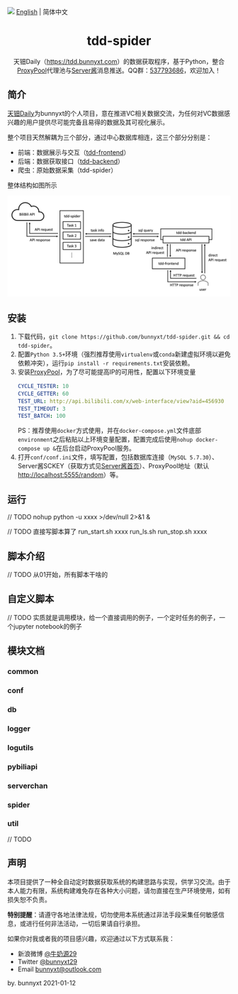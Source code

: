 <img src="https://gw.alipayobjects.com/zos/antfincdn/R8sN%24GNdh6/language.svg" width="18"> [English](./README.md) | 简体中文

<h1 align="center">
<b>tdd-spider</b>
</h1>

<div align="center">
天钿Daily（<a href="https://tdd.bunnyxt.com">https://tdd.bunnyxt.com</a>）的数据获取程序，基于Python，整合<a href="https://github.com/Python3WebSpider/ProxyPool">ProxyPool</a>代理池与<a href="http://sc.ftqq.com/3.version">Server酱</a>消息推送。QQ群：<a href="https://jq.qq.com/?_wv=1027&k=588s7nw">537793686</a>，欢迎加入！
</div>

## 简介

[天钿Daily](https://tdd.bunnyxt.com)为bunnyxt的个人项目，意在推进VC相关数据交流，为任何对VC数据感兴趣的用户提供尽可能完备且易得的数据及其可视化展示。

整个项目天然解耦为三个部分，通过中心数据库相连，这三个部分分别是：

- 前端：数据展示与交互（[tdd-frontend](https://github.com/bunnyxt/tdd-frontend)）
- 后端：数据获取接口（[tdd-backend](https://github.com/bunnyxt/tdd-backend)）
- 爬虫：原始数据采集（tdd-spider）

整体结构如图所示

![天钿Daily整体结构](./tdd-structure.png '天钿Daily整体结构')

## 安装

1. 下载代码，`git clone https://github.com/bunnyxt/tdd-spider.git && cd tdd-spider`。
2. 配置`Python 3.5+`环境（强烈推荐使用`virtualenv`或`conda`新建虚拟环境以避免依赖冲突），运行`pip install -r requirements.txt`安装依赖。
3. 安装[ProxyPool](https://github.com/Python3WebSpider/ProxyPool)，为了尽可能提高IP的可用性，配置以下环境变量
    ```yaml
    CYCLE_TESTER: 10
    CYCLE_GETTER: 60
    TEST_URL: http://api.bilibili.com/x/web-interface/view?aid=456930
    TEST_TIMEOUT: 3
    TEST_BATCH: 100
    ```
    PS：推荐使用`docker`方式使用，并在`docker-compose.yml`文件底部`environment`之后粘贴以上环境变量配置，配置完成后使用`nohup docker-compose up &`在后台启动ProxyPool服务。
4. 打开`conf/conf.ini`文件，填写配置，包括数据库连接（`MySQL 5.7.30`）、Server酱SCKEY（获取方式见[Server酱首页](http://sc.ftqq.com/3.version)）、ProxyPool地址（默认[http://localhost:5555/random](http://localhost:5555/random)）等。

## 运行

// TODO nohup python -u xxxx >/dev/null 2>&1 &

// TODO 直接写脚本算了  run_start.sh xxxx  run_ls.sh  run_stop.sh xxxx

## 脚本介绍

// TODO 从01开始，所有脚本干啥的

## 自定义脚本

// TODO 实质就是调用模块，给一个直接调用的例子，一个定时任务的例子，一个jupyter notebook的例子

## 模块文档

### common

### conf

### db

### logger

### logutils

### pybiliapi

### serverchan

### spider

### util

// TODO

## 声明

本项目提供了一种全自动定时数据获取系统的构建思路与实现，供学习交流。由于本人能力有限，系统构建难免存在各种大小问题，请勿直接在生产环境使用，如有损失恕不负责。

**特别提醒**：请遵守各地法律法规，切勿使用本系统通过非法手段采集任何敏感信息，或进行任何非法活动，一切后果请自行承担。

如果你对我或者我的项目感兴趣，欢迎通过以下方式联系我：

- 新浪微博 [@牛奶源29](https://www.weibo.com/nny29)
- Twitter [@bunnyxt29](https://twitter.com/bunnyxt29)
- Email <a href="mailto:bunnyxt@outlook.com">bunnyxt@outlook.com</a>

by. bunnyxt 2021-01-12
